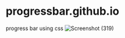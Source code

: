 # progressbar.github.io
progress bar using css
![Screenshot (319)](https://user-images.githubusercontent.com/104992828/195808457-61ce14d5-4d49-4ed2-a0dd-35aa23489eb2.png)
